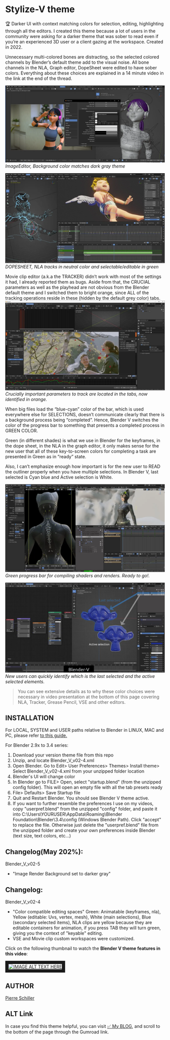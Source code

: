 # Stylize-V theme
🏆 Darker UI with context matching colors for selection, editing, highlighting through all the editors.
I created this theme because a lot of users in the community were asking for a darker theme that was sober to read even if you’re an experienced 3D user or a client gazing at the workspace. Created in 2022.

Unnecessary multi-colored bones are distracting, so the selected colored channels by Blender’s default theme add to the visual noise. All bone channels in the NLA, Graph editor, DopeSheet were edited to have sober colors. Everything about these choices are explained in a 14 minute video in the link at the end of the thread.

![Highlight pressed menu button](/img/Theme_win_bg.webp)
*ImageEditor, Background color matches dark gray theme*

![Highlight pressed menu button](/img/Blender-Neutral-bone-colors02.webp)
*DOPESHEET, NLA tracks in neutral color and selectable/editable in green*

Movie clip editor (a.k.a the TRACKER) didn’t work with most of the settings it had, I already reported them as bugs. Aside from that, the CRUCIAL parameters as well as the playhead are not obvious from the Blender default theme and I switched them to bright orange, since ALL of the tracking operations reside in these (hidden by the default grey color) tabs.
![Highlight pressed menu button](/img/Blender-Tracking03.webp)
*Crucially important parameters to track are located in the tabs, now identified in orange.*

When big files load the “blue-cyan” color of the bar, which is used everywhere else for SELECTIONS, doesn’t communicate clearly that there is a background process being “completed”.
Hence, Blender V switches the color of the progress bar to something that presents a completed process in GREEN COLOR.

Green (in different shades) is what we use in Blender for the keyframes, in the dope sheet, in the NLA in the graph editor, it only makes sense for the new user that all of these key-to-screen colors for completing a task are presented in Green as in “ready” state.

Also, I can’t emphasize enough how important is for the new user to READ the outliner properly when you have multiple selections. In Blender V, last selected is Cyan blue and Active selection is White.

![Highlight pressed menu button](/img/Loading04.webp)
*Green progress bar for compiling shaders and renders. Ready to go!.*

![Highlight pressed menu button](/img/Selections05.webp)
*New users can quickly identify which is the last selected and the active selected elements.*

> You can see extensive details as to why these color choices were necessary in video presentation at the bottom of this page covering NLA, Tracker, Grease Pencil, VSE and other editors.



## INSTALLATION
For LOCAL, SYSTEM and USER paths relative to Blender in LINUX, MAC and PC, please refer <a href="https://docs.blender.org/manual/en/latest/advanced/blender_directory_layout.html" target="_blank">to this guide.</a><br>

For Blender 2.9x to 3.4 series:
1. Download your version theme file from this repo
2. Unzip, and locate Blender_V_v02-4.xml
3. Open Blender. Go to Edit> User Preferences> Themes> Install theme> Select Blender_V_v02-4.xml from your unzipped folder location
4. Blender's UI will change color
5. In Blender go to FILE> Open, select "startup.blend" (from the unzipped config folder). This will open an empty file with all the tab presets ready
6. File> Defaults> Save Startup file
7. Quit and Restart Blender. You should see Blender V theme active.
8. If you want to further resemble the preferences I use on my videos, copy "userpref.blend" from the unzipped "config" folder, and paste it
into C:\Users\YOURUSER\AppData\Roaming\Blender Foundation\Blender\3.4\config (Windows Blender Path). Click "accept" to replace the file. Otherwise just delete the "userpref.blend" file from the unzipped folder and create your own preferences inside Blender (text size, text colors, etc...)


## Changelog(May 202%):
Blender_V_v02-5
  - "Image Render Background set to darker gray" 

## Changelog:
Blender_V_v02-4
  - "Color compatible editing spaces" Green: Animatable (keyframes, nla), Yellow (editable: Uvs, vertex, mesh), White (main selections), Blue (secondary selected items), NLA clips are yellow because they are editable containers for animation, if you press TAB they will turn green, giving you the context of "keyable" editing.
  - VSE and Movie clip custom workspaces were customized.
  

Click on the following thumbnail to watch the **Blender V theme features in this video**:

<a href="http://www.youtube.com/watch?feature=player_embedded&v=IbuVWQhV_uk
" target="_blank"><img src="http://img.youtube.com/vi/IbuVWQhV_uk/0.jpg" 
alt="IMAGE ALT TEXT HERE" width="640" height="480" border="10" /></a>

## AUTHOR
<a href="https://github.com/3dcinetv" target="_blank">Pierre Schiller</a><br>

## ALT Link
In case you find this theme helpful, you can visit [:white_check_mark: My BLOG](https://3dcinetv.com/blender-v-darker-ui-for-blender-to-showcase-your-work), and scroll to the bottom of the page through the Gumroad link.

